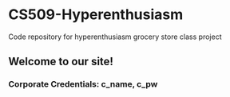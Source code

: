 # CS509-Hyperenthusiasm
Code repository for hyperenthusiasm grocery store class project
## Welcome to our site!
### Corporate Credentials: c_name, c_pw
